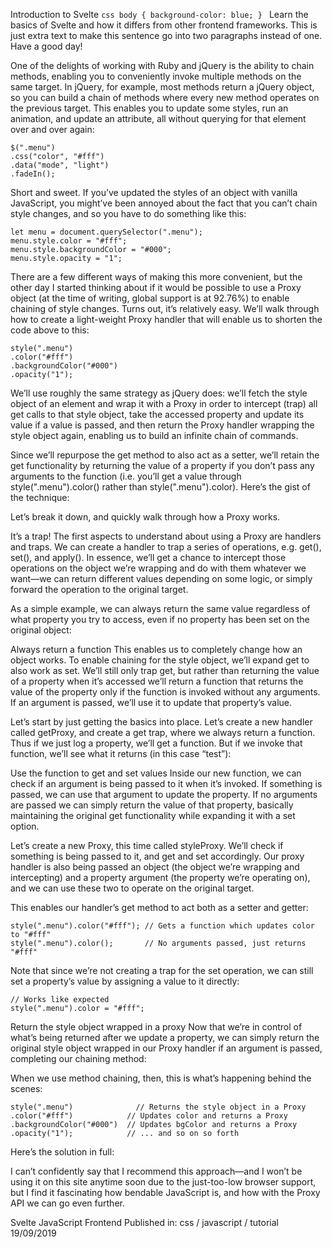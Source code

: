 Introduction to Svelte
`css body { background-color: blue; } ` Learn the basics of Svelte and how it differs from other frontend frameworks. This is just extra text to make this sentence go into two paragraphs instead of one. Have a good day!

One of the delights of working with Ruby and jQuery is the ability to chain methods, enabling you to conveniently invoke multiple methods on the same target. In jQuery, for example, most methods return a jQuery object, so you can build a chain of methods where every new method operates on the previous target. This enables you to update some styles, run an animation, and update an attribute, all without querying for that element over and over again:

    $(".menu")
    .css("color", "#fff")
    .data("mode", "light")
    .fadeIn();

Short and sweet. If you’ve updated the styles of an object with vanilla JavaScript, you might’ve been annoyed about the fact that you can’t chain style changes, and so you have to do something like this:

    let menu = document.querySelector(".menu");
    menu.style.color = "#fff";
    menu.style.backgroundColor = "#000";
    menu.style.opacity = "1";

There are a few different ways of making this more convenient, but the other day I started thinking about if it would be possible to use a Proxy object (at the time of writing, global support is at 92.76%) to enable chaining of style changes. Turns out, it’s relatively easy. We’ll walk through how to create a light-weight Proxy handler that will enable us to shorten the code above to this:

    style(".menu")
    .color("#fff")
    .backgroundColor("#000")
    .opacity("1");

We’ll use roughly the same strategy as jQuery does: we’ll fetch the style object of an element and wrap it with a Proxy in order to intercept (trap) all get calls to that style object, take the accessed property and update its value if a value is passed, and then return the Proxy handler wrapping the style object again, enabling us to build an infinite chain of commands.

Since we’ll repurpose the get method to also act as a setter, we’ll retain the get functionality by returning the value of a property if you don’t pass any arguments to the function (i.e. you’ll get a value through style(".menu").color() rather than style(".menu").color). Here’s the gist of the technique:

Let’s break it down, and quickly walk through how a Proxy works.

It’s a trap!
The first aspects to understand about using a Proxy are handlers and traps. We can create a handler to trap a series of operations, e.g. get(), set(), and apply(). In essence, we’ll get a chance to intercept those operations on the object we’re wrapping and do with them whatever we want—we can return different values depending on some logic, or simply forward the operation to the original target.

As a simple example, we can always return the same value regardless of what property you try to access, even if no property has been set on the original object:

Always return a function
This enables us to completely change how an object works. To enable chaining for the style object, we’ll expand get to also work as set. We’ll still only trap get, but rather than returning the value of a property when it’s accessed we’ll return a function that returns the value of the property only if the function is invoked without any arguments. If an argument is passed, we’ll use it to update that property’s value.

Let’s start by just getting the basics into place. Let’s create a new handler called getProxy, and create a get trap, where we always return a function. Thus if we just log a property, we’ll get a function. But if we invoke that function, we’ll see what it returns (in this case “test”):

Use the function to get and set values
Inside our new function, we can check if an argument is being passed to it when it’s invoked. If something is passed, we can use that argument to update the property. If no arguments are passed we can simply return the value of that property, basically maintaining the original get functionality while expanding it with a set option.

Let’s create a new Proxy, this time called styleProxy. We’ll check if something is being passed to it, and get and set accordingly. Our proxy handler is also being passed an object (the object we’re wrapping and intercepting) and a property argument (the property we’re operating on), and we can use these two to operate on the original target.

This enables our handler’s get method to act both as a setter and getter:

    style(".menu").color("#fff"); // Gets a function which updates color to "#fff"
    style(".menu").color();       // No arguments passed, just returns "#fff"

Note that since we’re not creating a trap for the set operation, we can still set a property’s value by assigning a value to it directly:

    // Works like expected
    style(".menu").color = "#fff";

Return the style object wrapped in a proxy
Now that we’re in control of what’s being returned after we update a property, we can simply return the original style object wrapped in our Proxy handler if an argument is passed, completing our chaining method:

When we use method chaining, then, this is what’s happening behind the scenes:

    style(".menu")              // Returns the style object in a Proxy
    .color("#fff")            // Updates color and returns a Proxy
    .backgroundColor("#000")  // Updates bgColor and returns a Proxy
    .opacity("1");            // ... and so on so forth

Here’s the solution in full:

I can’t confidently say that I recommend this approach—and I won’t be using it on this site anytime soon due to the just-too-low browser support, but I find it fascinating how bendable JavaScript is, and how with the Proxy API we can go even further.

Svelte
JavaScript
Frontend
Published in: css / javascript / tutorial 19/09/2019

